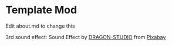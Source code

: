 # Template Mod

Edit about.md to change this

3rd sound effect: Sound Effect by <a href="https://pixabay.com/users/dragon-studio-38165424/?utm_source=link-attribution&utm_medium=referral&utm_campaign=music&utm_content=335503">DRAGON-STUDIO</a> from <a href="https://pixabay.com/sound-effects//?utm_source=link-attribution&utm_medium=referral&utm_campaign=music&utm_content=335503">Pixabay</a>